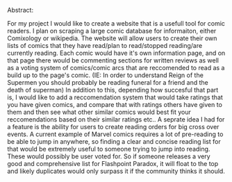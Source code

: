 Abstract:

For my project I would like to create a website that is a usefull tool for comic readers. I plan on scraping a large comic database for informaiton, either Comixology or wikipedia. The website will allow users to create their own lists of comics that they have read/plan to read/stopped reading/are currently reading. Each comic would have it's own information page, and on that page there would be commenting sections for written reviews as well as a voting system of comics/comic arcs that are reccomended to read as a build up to the page's comic. (IE: In order to understand Reign of the Supermen you should probably be reading funeral for a friend and the death of superman)
In addition to this, depending how succesful that part is, I would like to add a reccomendation system that would take ratings that you have given comics, and compare that with ratings others have given to them and then see what other similar comics would best fit your reccomendations based on their similar ratings etc.. 
A seprate idea I had for a feature is the ability for users to create reading orders for big cross over events. A current example of Marvel comics requires a lot of pre-reading to be able to jump in anywhere, so finding a clear and concise reading list for that would be extremely useful to someone trying to jump into reading. These would possibly be user voted for. So if someone releases a very good and comprehensive list for Flashpoint Paradox, it will float to the top and likely duplicates would only surpass it if the community thinks it should. 
